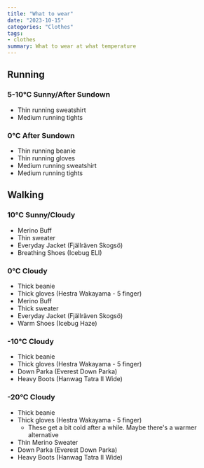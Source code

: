 ```yaml
---
title: "What to wear"
date: "2023-10-15"
categories: "Clothes"
tags:
- clothes
summary: What to wear at what temperature
---
```


## Running

### 5-10°C Sunny/After Sundown

* Thin running sweatshirt
* Medium running tights

### 0°C After Sundown

* Thin running beanie
* Thin running gloves
* Medium running sweatshirt
* Medium running tights

## Walking

### 10°C Sunny/Cloudy

* Merino Buff
* Thin sweater
* Everyday Jacket (Fjällräven Skogsö)
* Breathing Shoes (Icebug ELI)

### 0°C Cloudy

* Thick beanie
* Thick gloves (Hestra Wakayama - 5 finger)
* Merino Buff
* Thick sweater
* Everyday Jacket (Fjällräven Skogsö)
* Warm Shoes (Icebug Haze)

### -10°C Cloudy

* Thick beanie
* Thick gloves (Hestra Wakayama - 5 finger)
* Down Parka (Everest Down Parka)
* Heavy Boots (Hanwag Tatra II Wide)

### -20°C Cloudy

* Thick beanie
* Thick gloves (Hestra Wakayama - 5 finger)
  - These get a bit cold after a while. Maybe there's a warmer alternative
* Thin Merino Sweater
* Down Parka (Everest Down Parka)
* Heavy Boots (Hanwag Tatra II Wide)
